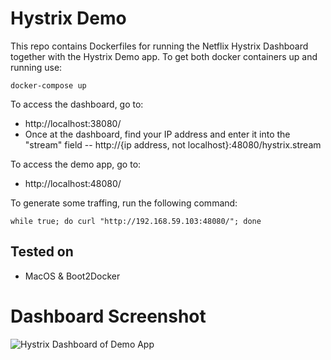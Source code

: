# Hystrix Demo

This repo contains Dockerfiles for running the Netflix Hystrix Dashboard together with the Hystrix Demo app.
To get both docker containers up and running use:

```
docker-compose up
```

To access the dashboard, go to:

- http://localhost:38080/
- Once at the dashboard, find your IP address and enter it into the "stream" field
-- http://{ip address, not localhost}:48080/hystrix.stream

To access the demo app, go to:

- http://localhost:48080/

To generate some traffing, run the following command:

```
while true; do curl "http://192.168.59.103:48080/"; done
```

## Tested on

- MacOS & Boot2Docker

# Dashboard Screenshot

![Hystrix Dashboard of Demo App](https://github.com/marcelbirkner/docker-hystrix-demo/blob/master/screenshots/hystrix-dashboard.png)



